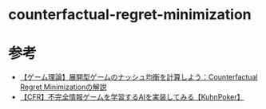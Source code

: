 # counterfactual-regret-minimization

# 参考
- [【ゲーム理論】展開型ゲームのナッシュ均衡を計算しよう：Counterfactual Regret Minimizationの解説](https://qiita.com/bakanaouji/items/f70d7948931c96d94ef8)
- [【CFR】不完全情報ゲームを学習するAIを実装してみる【KuhnPoker】](https://tech.morikatron.ai/entry/2020/08/31/100000)
